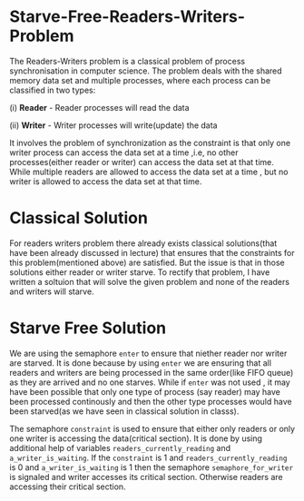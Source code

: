 # Starve-Free-Readers-Writers-Problem
The Readers-Writers problem is a classical problem of process synchronisation in computer science.
The problem deals with the shared memory data set and multiple processes, where each process can be classified in two types:

(i)  **Reader** - Reader processes will read the data

(ii) **Writer** - Writer processes will write(update) the data 

It involves the problem of synchronization as the constraint is that only one writer process can access the data set at a time ,i.e, no other processes(either reader or writer) can access the data set at that time. While multiple readers are allowed to access the data set at a time , but no writer is allowed to access the data set at that time.  


# Classical Solution
For readers writers problem there already exists classical solutions(that have been already discussed in lecture) that ensures that the constraints for this problem(mentioned above) are satisfied. But the issue is that in those solutions either reader or writer starve. To rectify that problem, I have written a soltuion that will solve the given problem and none of the readers and writers will starve.

# Starve Free Solution

We are using the semaphore `enter` to ensure that niether reader nor writer are starved. It is done because by using `enter` we are ensuring that all readers and writers are being processed in the same order(like FIFO queue) as they are arrived and no one starves. While if `enter` was not used , it may have been possible that only one type of process (say reader) may have been processed continously and then the other type processes would have been starved(as we have seen in classical solution in classs).

The semaphore `constraint` is used to ensure that either only readers or only one writer is accessing the data(critical section). It is done by using additional help of variables `readers_currently_reading` and `a_writer_is_waiting`. If the `constraint` is 1 and `readers_currently_reading` is 0 and `a_writer_is_waiting` is 1 then the semaphore `semaphore_for_writer` is signaled and writer accesses its critical section. Otherwise readers are accessing their critical section.
